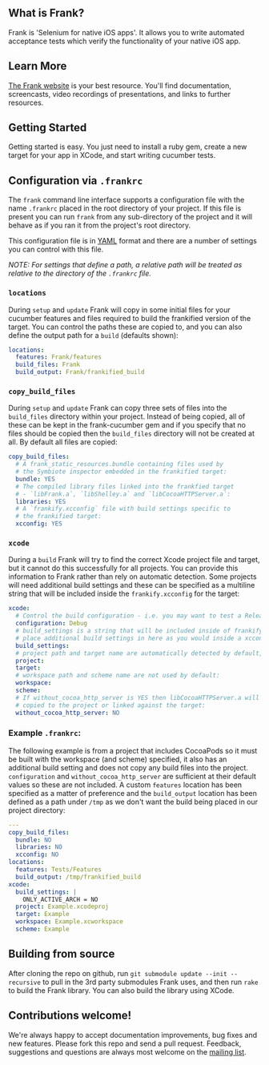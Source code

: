 What is Frank?
----

Frank is 'Selenium for native iOS apps'. It allows you to write automated acceptance tests which verify the functionality of your native iOS app.

Learn More
----

[The Frank website](http://www.testingwithfrank.com) is your best resource. You'll find documentation, screencasts, video recordings of presentations, and links to further resources.


Getting Started
----

Getting started is easy. You just need to install a ruby gem, create a new target for your app in XCode, and start writing cucumber tests.

Configuration via `.frankrc`
----

The `frank` command line interface supports a configuration file with the name `.frankrc` placed in the root directory of your project. If this file is present you can run `frank` from any sub-directory of the project and it will behave as if you ran it from the project's root directory.

This configuration file is in [YAML](http://www.yaml.org/) format and there are a number of settings you can control with this file.

_NOTE: For settings that define a path, a relative path will be treated as relative to the directory of the `.frankrc` file._

### `locations`
During `setup` and `update` Frank will copy in some initial files for your cucumber features and files required to build the frankified version of the target. You can control the paths these are copied to, and you can also define the output path for a `build` (defaults shown):

```yaml
locations:
  features: Frank/features
  build_files: Frank
  build_output: Frank/frankified_build
```

### `copy_build_files`
During `setup` and `update` Frank can copy three sets of files into the `build_files` directory within your project. Instead of being copied, all of these can be kept in the frank-cucumber gem and if you specify that no files should be copied then the `build_files` directory will not be created at all. By default all files are copied:

```yaml
copy_build_files: 
  # A frank_static_resources.bundle containing files used by 
  # the Symbiote inspector embedded in the frankified target:
  bundle: YES
  # The compiled library files linked into the frankfied target 
  # - `libFrank.a`, `libShelley.a` and `libCocoaHTTPServer.a`:
  libraries: YES
  # A `frankify.xcconfig` file with build settings specific to 
  # the frankified target:
  xcconfig: YES
```

### `xcode`
During a `build` Frank will try to find the correct Xcode project file and target, but it cannot do this successfully for all projects. You can provide this information to Frank rather than rely on automatic detection. Some projects will need additional build settings and these can be specified as a multiline string that will be included inside the `frankify.xcconfig` for the target:

```yaml
xcode:
  # Control the build configuration - i.e. you may want to test a Release build:
  configuration: Debug
  # build_settings is a string that will be included inside of frankify.xcconfig, 
  # place additional build settings in here as you would inside a xcconfig file
  build_settings:
  # project path and target name are automatically detected by default, if possible:
  project: 
  target: 
  # workspace path and scheme name are not used by default:
  workspace:
  scheme:
  # If without_cocoa_http_server is YES then libCocoaHTTPServer.a will not be
  # copied to the project or linked against the target:
  without_cocoa_http_server: NO
```

### Example `.frankrc`:
The following example is from a project that includes CocoaPods so it must be built with the workspace (and scheme) specified, it also has an additional build setting and does not copy any build files into the project. `configuration` and `without_cocoa_http_server` are sufficient at their default values so these are not included. A custom `features` location has been specified as a matter of preference and the `build_output` location has been defined as a path under `/tmp` as we don't want the build being placed in our project directory:

```yaml
---
copy_build_files:
  bundle: NO
  libraries: NO
  xcconfig: NO
locations:
  features: Tests/Features
  build_output: /tmp/frankified_build
xcode:
  build_settings: | 
    ONLY_ACTIVE_ARCH = NO
  project: Example.xcodeproj
  target: Example
  workspace: Example.xcworkspace 
  scheme: Example
```

Building from source
----
After cloning the repo on github, run `git submodule update --init --recursive` to pull in the 3rd party submodules Frank uses, and then run `rake` to build the Frank library. You can also build the library using XCode.


Contributions welcome!
----

We're always happy to accept documentation improvements, bug fixes and new features. Please fork this repo and
send a pull request. Feedback, suggestions and questions are always most welcome on the [mailing list](http://groups.google.com/group/frank-discuss).
